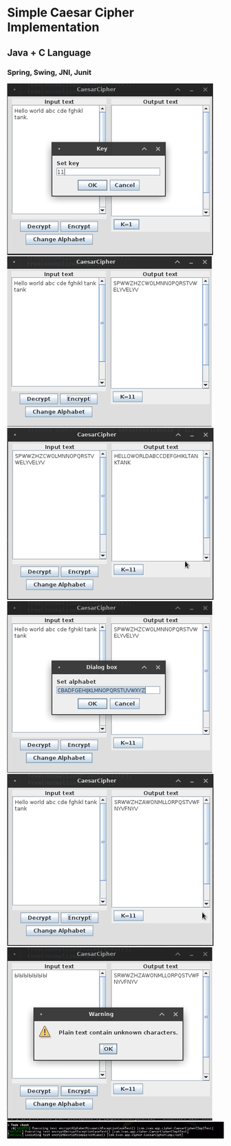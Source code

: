# Simple Caesar Cipher Implementation

## Java + C Language

### Spring, Swing, JNI, Junit

![](./forReadme/q1.png)
![](./forReadme/q2.png)
![](./forReadme/q2_2.png)
![](./forReadme/q3.png)
![](./forReadme/q4.png)
![](./forReadme/q5.png)
![](./forReadme/t1.png)


